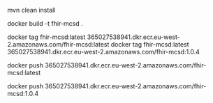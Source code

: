 
mvn clean install

docker build -t fhir-mcsd .

docker tag fhir-mcsd:latest 365027538941.dkr.ecr.eu-west-2.amazonaws.com/fhir-mcsd:latest
docker tag fhir-mcsd:latest 365027538941.dkr.ecr.eu-west-2.amazonaws.com/fhir-mcsd:1.0.4

docker push 365027538941.dkr.ecr.eu-west-2.amazonaws.com/fhir-mcsd:latest

docker push 365027538941.dkr.ecr.eu-west-2.amazonaws.com/fhir-mcsd:1.0.4
